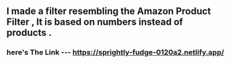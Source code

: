 ## I made a filter resembling the Amazon Product Filter , It is based on numbers instead of products .
### here's The Link --- https://sprightly-fudge-0120a2.netlify.app/
